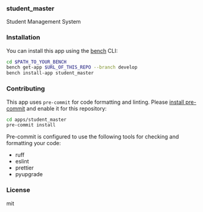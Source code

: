 ### student_master

Student Management System

### Installation

You can install this app using the [bench](https://github.com/frappe/bench) CLI:

```bash
cd $PATH_TO_YOUR_BENCH
bench get-app $URL_OF_THIS_REPO --branch develop
bench install-app student_master
```

### Contributing

This app uses `pre-commit` for code formatting and linting. Please [install pre-commit](https://pre-commit.com/#installation) and enable it for this repository:

```bash
cd apps/student_master
pre-commit install
```

Pre-commit is configured to use the following tools for checking and formatting your code:

- ruff
- eslint
- prettier
- pyupgrade

### License

mit
